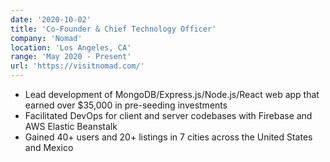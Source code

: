 ```yaml
---
date: '2020-10-02'
title: 'Co-Founder & Chief Technology Officer'
company: 'Nomad'
location: 'Los Angeles, CA'
range: 'May 2020 - Present'
url: 'https://visitnomad.com/'
---
```


- Lead development of MongoDB/Express.js/Node.js/React web app that earned over $35,000 in pre-seeding investments
- Facilitated DevOps for client and server codebases with Firebase and AWS Elastic Beanstalk
- Gained 40+ users and 20+ listings in 7 cities across the United States and Mexico
